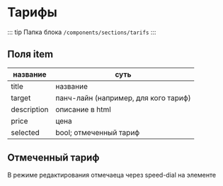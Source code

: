 # Тарифы [](https://proofs.app.tian-lp.ru/tarifs/)

::: tip Папка блока
`/components/sections/tarifs`
:::

## Поля item

| название    | суть                                 |
| ----------- | ------------------------------------ |
| title       | название                             |
| target      | панч-лайн (например, для кого тариф) |
| description | описание в html                      |
| price       | цена                                 |
| selected    | bool; отмеченный тариф               |

## Отмеченный тариф

В режиме редактирования отмечаеца через speed-dial на элементе
